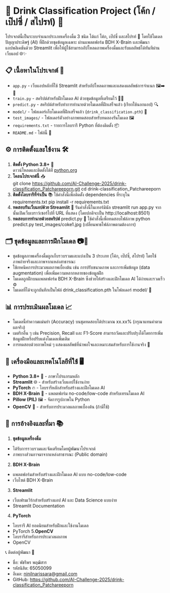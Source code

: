 # 🧃 Drink Classification Project (โค้ก / เป๊ปซี่ / สไปรท์) 🍹
โปรเจกต์นี้เป็นระบบจำแนกประเภทเครื่องดื่ม 3 ชนิด ได้แก่ โค้ก, เป๊ปซี่ และสไปรท์ 🥤 โดยใช้โมเดลปัญญาประดิษฐ์ (AI) ที่ฝึกด้วยชุดข้อมูลเฉพาะ ผ่านแพลตฟอร์ม BDH X-Brain และพัฒนาแอปพลิเคชันด้วย Streamlit เพื่อให้ผู้ใช้สามารถอัปโหลดภาพเครื่องดื่มและรับผลลัพธ์ได้ทันทีผ่านเว็บแอป 🌐✨

## 📋 เนื้อหาในโปรเจกต์ 📁
- `app.py` - เว็บแอปหลักที่ใช้ Streamlit สำหรับอัปโหลดภาพและแสดงผลลัพธ์การจำแนก 🖼️➡️🤖
- `train.py` - สคริปต์สำหรับฝึกโมเดล AI ด้วยชุดข้อมูลที่เตรียมไว้ 🏋️‍♂️
- `predict.py` - สคริปต์สำหรับทำการทำนายด้วยโมเดลที่ฝึกเสร็จแล้ว (เรียกใช้นอกแอป) 🔍
- `model/` - โฟลเดอร์เก็บโมเดลที่ฝึกเสร็จแล้ว (`drink_classification.pth`) 📂
- `test_images/` - โฟลเดอร์ตัวอย่างภาพทดสอบสำหรับทดลองรันโมเดล 🖼️
- `requirements.txt` - รายการไลบรารี Python ที่ต้องติดตั้ง 📦
- `README.md` - ไฟล์นี้ 📄

## ⚙️ การติดตั้งและใช้งาน 🛠️
1. **ติดตั้ง Python 3.8+** 🐍  
   ดาวน์โหลดและติดตั้งได้ที่ [python.org](https://www.python.org/downloads/)
2. **โคลนโปรเจกต์นี้** 📥  
   git clone https://github.com/AI-Challenge-2025/drink-classification_Patchareeporn.git
   cd drink-classification_Patchareeporn
3. **ติดตั้งไลบรารีที่จำเป็น** 📚
ใช้คำสั่งนี้เพื่อติดตั้ง dependencies ที่ระบุใน requirements.txt
    pip install -r requirements.txt
4. **ทดสอบรันเว็บแอปด้วย Streamlit** 🚀
รันคำสั่งนี้ในเทอร์มินัล
    streamlit run app.py
จากนั้นเปิดเว็บเบราว์เซอร์ไปที่ URL ที่แสดง (โดยปกติจะเป็น http://localhost:8501)
5. **ทดสอบการทำนายด้วยสคริปต์** predict.py 🧪
ใช้คำสั่งนี้เพื่อทดสอบไฟล์ภาพ
    python predict.py test_images/coke1.jpg
(เปลี่ยนพาธไฟล์ภาพตามต้องการ)

## 🗂️ ชุดข้อมูลและการฝึกโมเดล 📷🤖
- ชุดข้อมูลภาพเครื่องดื่มถูกเก็บรวบรวมและแบ่งเป็น 3 ประเภท (โค้ก, เป๊ปซี่, สไปรท์) โดยใช้ภาพถ่ายจริงและภาพจากแหล่งสาธารณะ
- ใช้เทคนิคการประมวลผลภาพเบื้องต้น เช่น การปรับขนาดภาพ และการเพิ่มข้อมูล (data augmentation) เพื่อเพิ่มความหลากหลายของข้อมูลฝึก
- โมเดลถูกฝึกบนแพลตฟอร์ม BDH X-Brain ซึ่งช่วยให้สร้างและฝึกโมเดล AI ได้ง่ายและรวดเร็ว ⚙️
- โมเดลที่ได้จะถูกบันทึกเป็นไฟล์ drink_classification.pth ในโฟลเดอร์ model/ 💾

## 📊 การประเมินผลโมเดล 📈
- โมเดลนี้ทำความแม่นยำ (Accuracy) บนชุดทดสอบได้ประมาณ xx.xx% (กรุณาแทนค่าตามผลจริง)
- เมตริกอื่น ๆ เช่น Precision, Recall และ F1-Score สามารถวัดและปรับปรุงได้โดยการเพิ่มข้อมูลฝึกหรือปรับแต่งโมเดลเพิ่มเติม
- การทดสอบด้วยภาพใหม่ ๆ แสดงผลลัพธ์ที่น่าพอใจและเหมาะสมสำหรับการใช้งานจริง 🎉

## 🧰 เครื่องมือและเทคโนโลยีที่ใช้ 🖥️
- **Python 3.8+** 🐍 - ภาษาโปรแกรมหลัก
- **Streamlit** 🌐 - สำหรับสร้างเว็บแอปใช้งานง่าย
- **PyTorch** 🔥 - ไลบรารีหลักสำหรับสร้างและฝึกโมเดล AI
- **BDH X-Brain** 🤖 - แพลตฟอร์ม no-code/low-code สำหรับเทรนโมเดล AI
- **Pillow (PIL)** 🖼️ - จัดการรูปภาพใน Python
- **OpenCV** 📸 - สำหรับการประมวลผลภาพเบื้องต้น (ถ้ามีใช้)

## 🤝 การอ้างอิงและที่มา 📚
1. **ชุดข้อมูลเครื่องดื่ม**
- ได้รับการรวบรวมและจัดเตรียมโดยผู้พัฒนาโปรเจกต์
- ภาพบางส่วนอาจมาจากแหล่งสาธารณะ (Public domain)
2. **BDH X-Brain**
- แพลตฟอร์มสำหรับสร้างและฝึกโมเดล AI แบบ no-code/low-code
- เว็บไซต์ BDH X-Brain
3. **Streamlit**
- เว็บเฟรมเวิร์กสำหรับสร้างแอป AI และ Data Science แบบง่าย
- Streamlit Documentation
4. **PyTorch**
- ไลบรารี AI ยอดนิยมสำหรับฝึกและใช้งานโมเดล
- PyTorch
5.**OpenCV**
- ไลบรารีสำหรับการประมวลผลภาพ
- OpenCV

📞 ติดต่อผู้พัฒนา 💌
- ชื่อ: พัชรีพร พฤฒิสาร
- รหัสนิสิต: 65050099
- อีเมล: ninilnarissara@gmail.com
- GitHub: https://github.com/AI-Challenge-2025/drink-classification_Patchareeporn